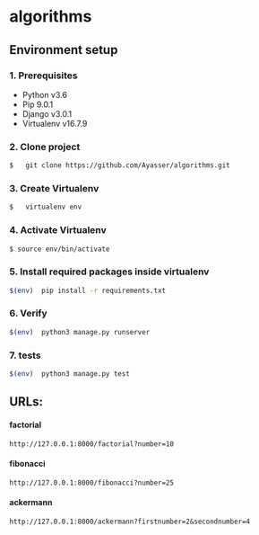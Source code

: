# algorithms

## Environment setup

### 1. Prerequisites

* Python v3.6
* Pip 9.0.1 
* Django v3.0.1
* Virtualenv v16.7.9

### 2. Clone project


```sh
$   git clone https://github.com/Ayasser/algorithms.git
```
    
### 3. Create Virtualenv

```sh
$   virtualenv env
 ```

### 4. Activate Virtualenv

```sh
$ source env/bin/activate
```

### 5. Install required packages inside virtualenv

```sh
$(env)  pip install -r requirements.txt
```

### 6. Verify

```sh
$(env)  python3 manage.py runserver
```
### 7. tests

```sh
$(env)  python3 manage.py test
```
## URLs:

#### factorial
```
http://127.0.0.1:8000/factorial?number=10
```
#### fibonacci
```
http://127.0.0.1:8000/fibonacci?number=25
```
#### ackermann
```
http://127.0.0.1:8000/ackermann?firstnumber=2&secondnumber=4
```
